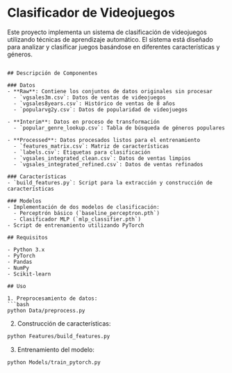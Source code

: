 # Clasificador de Videojuegos

Este proyecto implementa un sistema de clasificación de videojuegos utilizando técnicas de aprendizaje automático. El sistema está diseñado para analizar y clasificar juegos basándose en diferentes características y géneros.
```

## Descripción de Componentes

### Datos
- **Raw**: Contiene los conjuntos de datos originales sin procesar
  - `vgsales3m.csv`: Datos de ventas de videojuegos
  - `vgsales8years.csv`: Histórico de ventas de 8 años
  - `popularvg2y.csv`: Datos de popularidad de videojuegos

- **Interim**: Datos en proceso de transformación
  - `popular_genre_lookup.csv`: Tabla de búsqueda de géneros populares

- **Processed**: Datos procesados listos para el entrenamiento
  - `features_matrix.csv`: Matriz de características
  - `labels.csv`: Etiquetas para clasificación
  - `vgsales_integrated_clean.csv`: Datos de ventas limpios
  - `vgsales_integrated_refined.csv`: Datos de ventas refinados

### Características
- `build_features.py`: Script para la extracción y construcción de características

### Modelos
- Implementación de dos modelos de clasificación:
  - Perceptrón básico (`baseline_perceptron.pth`)
  - Clasificador MLP (`mlp_classifier.pth`)
- Script de entrenamiento utilizando PyTorch

## Requisitos

- Python 3.x
- PyTorch
- Pandas
- NumPy
- Scikit-learn

## Uso

1. Preprocesamiento de datos:
```bash
python Data/preprocess.py
```

2. Construcción de características:
```bash
python Features/build_features.py
```

3. Entrenamiento del modelo:
```bash
python Models/train_pytorch.py
```
